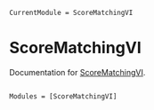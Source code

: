 ```@meta
CurrentModule = ScoreMatchingVI
```

# ScoreMatchingVI

Documentation for [ScoreMatchingVI](https://github.com/ptiede/ScoreMatchingVI.jl).

```@index
```

```@autodocs
Modules = [ScoreMatchingVI]
```
